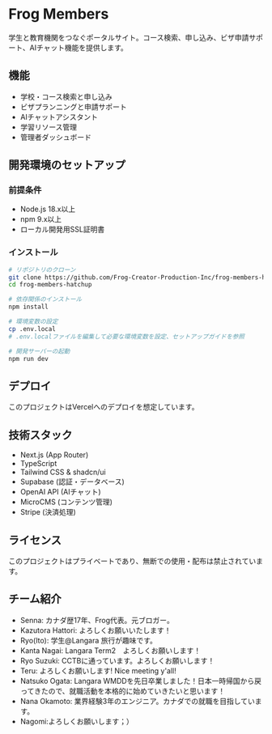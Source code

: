 # Frog Members

学生と教育機関をつなぐポータルサイト。コース検索、申し込み、ビザ申請サポート、AIチャット機能を提供します。

## 機能

- 学校・コース検索と申し込み
- ビザプランニングと申請サポート
- AIチャットアシスタント
- 学習リソース管理
- 管理者ダッシュボード

## 開発環境のセットアップ

### 前提条件

- Node.js 18.x以上
- npm 9.x以上
- ローカル開発用SSL証明書

### インストール

```bash
# リポジトリのクローン
git clone https://github.com/Frog-Creator-Production-Inc/frog-members-hatchup.git
cd frog-members-hatchup

# 依存関係のインストール
npm install

# 環境変数の設定
cp .env.local
# .env.localファイルを編集して必要な環境変数を設定、セットアップガイドを参照

# 開発サーバーの起動
npm run dev
```

## デプロイ
このプロジェクトはVercelへのデプロイを想定しています。

## 技術スタック

- Next.js (App Router)
- TypeScript
- Tailwind CSS & shadcn/ui
- Supabase (認証・データベース)
- OpenAI API (AIチャット)
- MicroCMS (コンテンツ管理)
- Stripe (決済処理)

## ライセンス
このプロジェクトはプライベートであり、無断での使用・配布は禁止されています。

## チーム紹介

- Senna: カナダ歴17年、Frog代表。元ブロガー。
- Kazutora Hattori: よろしくお願いいたします！
- Ryo(Ito): 学生@Langara 旅行が趣味です。
- Kanta Nagai: Langara Term2　よろしくお願いします！
- Ryo Suzuki: CCTBに通っています。よろしくお願いします！
- Teru: よろしくお願いします! Nice meeting y'all!
- Natsuko Ogata: Langara WMDDを先日卒業しました！日本一時帰国から戻ってきたので、就職活動を本格的に始めていきたいと思います！
- Nana Okamoto: 業界経験3年のエンジニア。カナダでの就職を目指しています。
- Nagomi:よろしくお願いします；）